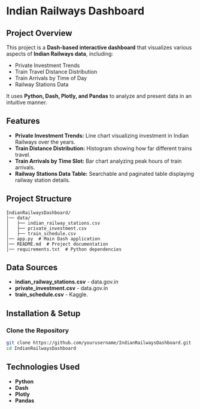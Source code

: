 # Indian Railways Dashboard

## Project Overview
This project is a **Dash-based interactive dashboard** that visualizes various aspects of **Indian Railways data**, including:
- Private Investment Trends
- Train Travel Distance Distribution
- Train Arrivals by Time of Day
- Railway Stations Data

It uses **Python, Dash, Plotly, and Pandas** to analyze and present data in an intuitive manner.

## Features
-  **Private Investment Trends:** Line chart visualizing investment in Indian Railways over the years.
-  **Train Distance Distribution:** Histogram showing how far different trains travel.
-  **Train Arrivals by Time Slot:** Bar chart analyzing peak hours of train arrivals.
-  **Railway Stations Data Table:** Searchable and paginated table displaying railway station details.

## Project Structure
```
IndianRailwaysDashboard/
│── data/
│   ├── indian_railway_stations.csv
│   ├── private_investment.csv
│   ├── train_schedule.csv
│── app.py  # Main Dash application
│── README.md  # Project documentation
│── requirements.txt  # Python dependencies
```

## Data Sources
- **indian_railway_stations.csv** - data.gov.in
- **private_investment.csv** - data.gov.in
- **train_schedule.csv** - Kaggle.

## Installation & Setup
### Clone the Repository
```bash
git clone https://github.com/yourusername/IndianRailwaysDashboard.git
cd IndianRailwaysDashboard
```

## Technologies Used
- **Python** 
- **Dash** 
- **Plotly** 
- **Pandas** 



